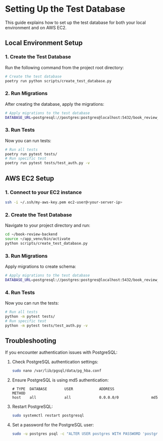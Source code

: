 # Setting Up the Test Database

This guide explains how to set up the test database for both your local environment and on AWS EC2.

## Local Environment Setup

### 1. Create the Test Database

Run the following command from the project root directory:

```bash
# Create the test database
poetry run python scripts/create_test_database.py
```

### 2. Run Migrations

After creating the database, apply the migrations:

```bash
# Apply migrations to the test database
DATABASE_URL=postgresql://postgres:postgres@localhost:5432/book_review_test poetry run alembic upgrade head
```

### 3. Run Tests

Now you can run tests:

```bash
# Run all tests
poetry run pytest tests/
# Run specific test
poetry run pytest tests/test_auth.py -v
```

## AWS EC2 Setup

### 1. Connect to your EC2 instance

```bash
ssh -i ~/.ssh/my-aws-key.pem ec2-user@<your-server-ip>
```

### 2. Create the Test Database

Navigate to your project directory and run:

```bash
cd ~/book-review-backend
source ~/app_venv/bin/activate
python scripts/create_test_database.py
```

### 3. Run Migrations

Apply migrations to create schema:

```bash
# Apply migrations to the test database
DATABASE_URL=postgresql://postgres:postgres@localhost:5432/book_review_test alembic upgrade head
```

### 4. Run Tests

Now you can run the tests:

```bash
# Run all tests
python -m pytest tests/
# Run specific test
python -m pytest tests/test_auth.py -v
```

## Troubleshooting

If you encounter authentication issues with PostgreSQL:

1. Check PostgreSQL authentication settings:
   ```bash
   sudo nano /var/lib/pgsql/data/pg_hba.conf
   ```

2. Ensure PostgreSQL is using md5 authentication:
   ```
   # TYPE  DATABASE        USER            ADDRESS                 METHOD
   host    all             all             0.0.0.0/0               md5
   ```

3. Restart PostgreSQL:
   ```bash
   sudo systemctl restart postgresql
   ```

4. Set a password for the PostgreSQL user:
   ```bash
   sudo -u postgres psql -c "ALTER USER postgres WITH PASSWORD 'postgres';"
   ```
